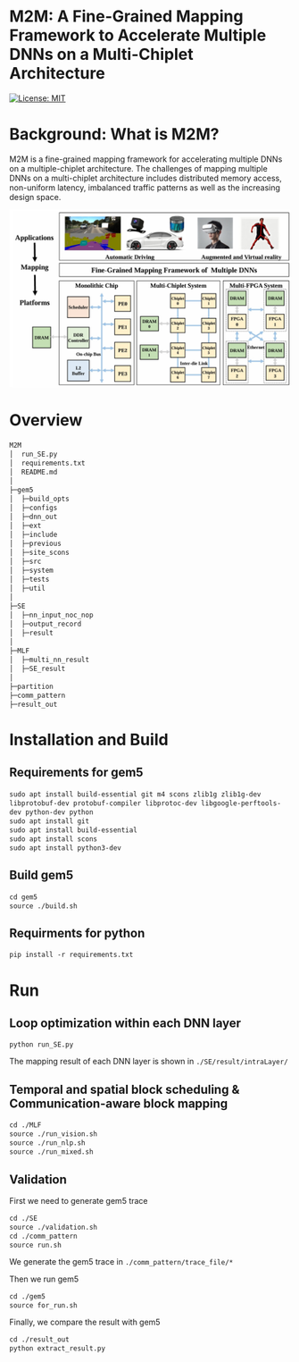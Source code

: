 # M2M: A Fine-Grained Mapping Framework to Accelerate Multiple DNNs on a Multi-Chiplet Architecture

[![License: MIT](https://img.shields.io/badge/License-MIT-yellow.svg)](./LICENSE)

# Background: What is M2M?

M2M is a fine-grained mapping framework for accelerating multiple DNNs on a multiple-chiplet architecture. The challenges of mapping multiple DNNs on a multi-chiplet architecture includes distributed memory access, non-uniform latency, imbalanced traffic patterns as well as the increasing design space.

![](figure/introduction.png)

# Overview

```
M2M
│  run_SE.py
│  requirements.txt
│  README.md
│
├─gem5
│  ├─build_opts
│  ├─configs
│  ├─dnn_out
│  ├─ext
│  ├─include
│  ├─previous
│  ├─site_scons
│  ├─src
│  ├─system
│  ├─tests
│  ├─util
│
├─SE
│  ├─nn_input_noc_nop
│  ├─output_record
│  ├─result
│
├─MLF
│  ├─multi_nn_result
│  ├─SE_result
│
├─partition
├─comm_pattern
├─result_out
```

# Installation and Build

## Requirements for gem5

```
sudo apt install build-essential git m4 scons zlib1g zlib1g-dev libprotobuf-dev protobuf-compiler libprotoc-dev libgoogle-perftools-dev python-dev python
sudo apt install git
sudo apt install build-essential
sudo apt install scons
sudo apt install python3-dev
```

## Build gem5

```
cd gem5
source ./build.sh
```

## Requirments for python

```
pip install -r requirements.txt
```

# Run

## Loop optimization within each DNN layer

```
python run_SE.py
```

The mapping result of each DNN layer is shown in ``./SE/result/intraLayer/``

## Temporal and spatial block scheduling & Communication-aware block mapping

```
cd ./MLF
source ./run_vision.sh
source ./run_nlp.sh
source ./run_mixed.sh
```

## Validation

First we need to generate gem5 trace

```
cd ./SE
source ./validation.sh
cd ./comm_pattern
source run.sh
```

We generate the gem5 trace in ``./comm_pattern/trace_file/*``

Then we run gem5

```
cd ./gem5
source for_run.sh
```

Finally, we compare the result with gem5

```
cd ./result_out
python extract_result.py
```
